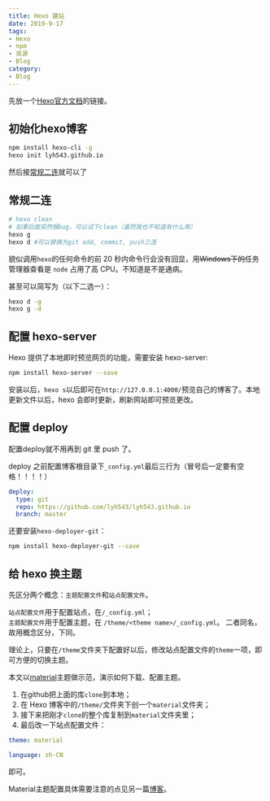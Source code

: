 ```yaml
---
title: Hexo 建站
date: 2019-9-17
tags:
- Hexo
- npm
- 资源
- Blog
category:
- Blog
---
```


先放一个[Hexo官方文档](https://hexo.io/zh-cn/docs/)的链接。

## 初始化hexo博客

```bash
npm install hexo-cli -g
hexo init lyh543.github.io
```

然后接[常规二连](#常规二连)就可以了

## 常规二连

```bash
# hexo clean
# 如果后面突然报bug，可以试下clean（虽然我也不知道有什么用）
hexo g
hexo d #可以替换为git add, commit, push三连
```

貌似调用`hexo`的任何命令的前 20 秒内命令行会没有回显，用~~Windows下的~~任务管理器查看是 `node` 占用了高 CPU。不知道是不是通病。

甚至可以简写为（以下二选一）：

```bash
hexo d -g
hexo g -d
```

## 配置 hexo-server

Hexo 提供了本地即时预览网页的功能，需要安装 hexo-server:

```bash
npm install hexo-server --save
```

安装以后，`hexo s`以后即可在`http://127.0.0.1:4000/`预览自己的博客了。本地更新文件以后，hexo 会即时更新，刷新网站即可预览更改。

## 配置 deploy

配置deploy就不用再到 git 里 push 了。

deploy 之前配置博客根目录下`_config.yml`最后三行为（冒号后一定要有空格！！！！）

```yml
deploy:
  type: git
  repo: https://github.com/lyh543/lyh543.github.io
  branch: master
```
  
还要安装`hexo-deployer-git`：

```bash
npm install hexo-deployer-git --save 
```

## 给 hexo 换主题

先区分两个概念：`主题配置文件`和`站点配置文件`。

`站点配置文件`用于配置站点，在`/_config.yml`；  
`主题配置文件`用于配置主题，在 `/theme/<theme name>/_config.yml`。
二者同名，故用概念区分，下同。

理论上，只要在`/theme`文件夹下配置好以后，修改站点配置文件的`theme`一项，即可方便的切换主题。

本文以[material](https://github.com/viosey/hexo-theme-material/)主题做示范，演示如何下载、配置主题。

1. 在github把上面的库`clone`到本地；
2. 在 Hexo 博客中的`/theme/`文件夹下创一个`material`文件夹；
3. 接下来把刚才`clone`的整个库复制到`material`文件夹里；
4. 最后改一下站点配置文件：

```yml
theme: material

language: zh-CN
```

即可。

Material主题配置具体需要注意的点见另一篇[博客](../hexo-material)。
